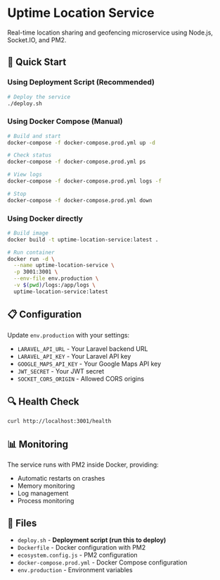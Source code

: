 # Uptime Location Service

Real-time location sharing and geofencing microservice using Node.js, Socket.IO, and PM2.

## 🚀 Quick Start

### Using Deployment Script (Recommended)

```bash
# Deploy the service
./deploy.sh
```

### Using Docker Compose (Manual)

```bash
# Build and start
docker-compose -f docker-compose.prod.yml up -d

# Check status
docker-compose -f docker-compose.prod.yml ps

# View logs
docker-compose -f docker-compose.prod.yml logs -f

# Stop
docker-compose -f docker-compose.prod.yml down
```

### Using Docker directly

```bash
# Build image
docker build -t uptime-location-service:latest .

# Run container
docker run -d \
  --name uptime-location-service \
  -p 3001:3001 \
  --env-file env.production \
  -v $(pwd)/logs:/app/logs \
  uptime-location-service:latest
```

## 📋 Configuration

Update `env.production` with your settings:

- `LARAVEL_API_URL` - Your Laravel backend URL
- `LARAVEL_API_KEY` - Your Laravel API key
- `GOOGLE_MAPS_API_KEY` - Your Google Maps API key
- `JWT_SECRET` - Your JWT secret
- `SOCKET_CORS_ORIGIN` - Allowed CORS origins

## 🔍 Health Check

```bash
curl http://localhost:3001/health
```

## 📊 Monitoring

The service runs with PM2 inside Docker, providing:

- Automatic restarts on crashes
- Memory monitoring
- Log management
- Process monitoring

## 📁 Files

- `deploy.sh` - **Deployment script (run this to deploy)**
- `Dockerfile` - Docker configuration with PM2
- `ecosystem.config.js` - PM2 configuration
- `docker-compose.prod.yml` - Docker Compose configuration
- `env.production` - Environment variables
